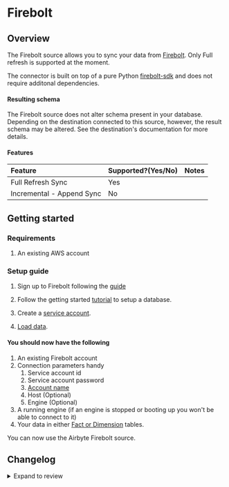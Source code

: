 # Firebolt

## Overview

The Firebolt source allows you to sync your data from [Firebolt](https://www.firebolt.io/). Only Full refresh is supported at the moment.

The connector is built on top of a pure Python [firebolt-sdk](https://pypi.org/project/firebolt-sdk/) and does not require additonal dependencies.

#### Resulting schema

The Firebolt source does not alter schema present in your database. Depending on the destination connected to this source, however, the result schema may be altered. See the destination's documentation for more details.

#### Features

| Feature                   | Supported?\(Yes/No\) | Notes |
| :------------------------ | :------------------- | :---- |
| Full Refresh Sync         | Yes                  |       |
| Incremental - Append Sync | No                   |       |

## Getting started

### Requirements

1. An existing AWS account

### Setup guide

1. Sign up to Firebolt following the [guide](https://docs.firebolt.io/godocs/Guides/managing-your-organization/creating-an-organization.html)

1. Follow the getting started [tutorial](https://docs.firebolt.io/godocs/Guides/getting-started.html) to setup a database.

1. Create a [service account](https://docs.firebolt.io/godocs/Guides/managing-your-organization/service-accounts.html).

1. [Load data](https://docs.firebolt.io/godocs/Guides/loading-data/loading-data.html).

#### You should now have the following

1. An existing Firebolt account
1. Connection parameters handy
   1. Service account id
   1. Service account password
   1. [Account name](https://docs.firebolt.io/godocs/Guides/managing-your-organization/managing-accounts.html)
   1. Host (Optional)
   1. Engine (Optional)
1. A running engine (if an engine is stopped or booting up you won't be able to connect to it)
1. Your data in either [Fact or Dimension](https://docs.firebolt.io/godocs/Overview/working-with-tables/working-with-tables.html#fact-and-dimension-tables) tables.

You can now use the Airbyte Firebolt source.

## Changelog

<details>
  <summary>Expand to review</summary>

| Version | Date       | Pull Request                                             | Subject                                                      |
| :------ | :--------- | :------------------------------------------------------- | :----------------------------------------------------------- |
| 2.0.37 | 2025-09-30 | [66779](https://github.com/airbytehq/airbyte/pull/66779) | Update dependencies |
| 2.0.36 | 2025-09-24 | [66165](https://github.com/airbytehq/airbyte/pull/66165) | Update dependencies |
| 2.0.35 | 2025-09-09 | [65804](https://github.com/airbytehq/airbyte/pull/65804) | Update dependencies |
| 2.0.34 | 2025-08-23 | [65289](https://github.com/airbytehq/airbyte/pull/65289) | Update dependencies |
| 2.0.33 | 2025-08-16 | [65019](https://github.com/airbytehq/airbyte/pull/65019) | Update dependencies |
| 2.0.32 | 2025-08-09 | [64742](https://github.com/airbytehq/airbyte/pull/64742) | Update dependencies |
| 2.0.31 | 2025-08-02 | [64374](https://github.com/airbytehq/airbyte/pull/64374) | Update dependencies |
| 2.0.30 | 2025-07-26 | [63969](https://github.com/airbytehq/airbyte/pull/63969) | Update dependencies |
| 2.0.29 | 2025-07-19 | [63563](https://github.com/airbytehq/airbyte/pull/63563) | Update dependencies |
| 2.0.28 | 2025-07-12 | [62984](https://github.com/airbytehq/airbyte/pull/62984) | Update dependencies |
| 2.0.27 | 2025-07-05 | [62754](https://github.com/airbytehq/airbyte/pull/62754) | Update dependencies |
| 2.0.26 | 2025-06-28 | [62434](https://github.com/airbytehq/airbyte/pull/62434) | Update dependencies |
| 2.0.25 | 2025-06-22 | [48657](https://github.com/airbytehq/airbyte/pull/48657) | Update dependencies |
| 2.0.24 | 2024-11-04 | [48154](https://github.com/airbytehq/airbyte/pull/48154) | Update dependencies |
| 2.0.23 | 2024-10-28 | [47109](https://github.com/airbytehq/airbyte/pull/47109) | Update dependencies |
| 2.0.22 | 2024-10-12 | [46826](https://github.com/airbytehq/airbyte/pull/46826) | Update dependencies |
| 2.0.21 | 2024-10-05 | [46471](https://github.com/airbytehq/airbyte/pull/46471) | Update dependencies |
| 2.0.20 | 2024-09-28 | [46210](https://github.com/airbytehq/airbyte/pull/46210) | Update dependencies |
| 2.0.19 | 2024-09-21 | [45765](https://github.com/airbytehq/airbyte/pull/45765) | Update dependencies |
| 2.0.18 | 2024-09-14 | [45572](https://github.com/airbytehq/airbyte/pull/45572) | Update dependencies |
| 2.0.17 | 2024-09-07 | [45211](https://github.com/airbytehq/airbyte/pull/45211) | Update dependencies |
| 2.0.16 | 2024-08-31 | [45030](https://github.com/airbytehq/airbyte/pull/45030) | Update dependencies |
| 2.0.15 | 2024-08-24 | [44715](https://github.com/airbytehq/airbyte/pull/44715) | Update dependencies |
| 2.0.14 | 2024-08-17 | [44212](https://github.com/airbytehq/airbyte/pull/44212) | Update dependencies |
| 2.0.13 | 2024-08-12 | [43774](https://github.com/airbytehq/airbyte/pull/43774) | Update dependencies |
| 2.0.12 | 2024-08-10 | [43535](https://github.com/airbytehq/airbyte/pull/43535) | Update dependencies |
| 2.0.11 | 2024-08-03 | [43268](https://github.com/airbytehq/airbyte/pull/43268) | Update dependencies |
| 2.0.10 | 2024-07-20 | [42159](https://github.com/airbytehq/airbyte/pull/42159) | Update dependencies |
| 2.0.9 | 2024-07-13 | [41744](https://github.com/airbytehq/airbyte/pull/41744) | Update dependencies |
| 2.0.8 | 2024-07-10 | [41575](https://github.com/airbytehq/airbyte/pull/41575) | Update dependencies |
| 2.0.7 | 2024-07-09 | [41151](https://github.com/airbytehq/airbyte/pull/41151) | Update dependencies |
| 2.0.6 | 2024-07-06 | [40979](https://github.com/airbytehq/airbyte/pull/40979) | Update dependencies |
| 2.0.5 | 2024-06-25 | [40438](https://github.com/airbytehq/airbyte/pull/40438) | Update dependencies |
| 2.0.4 | 2024-06-22 | [40199](https://github.com/airbytehq/airbyte/pull/40199) | Update dependencies |
| 2.0.3 | 2024-06-06 | [39183](https://github.com/airbytehq/airbyte/pull/39183) | [autopull] Upgrade base image to v1.2.2 |
| 2.0.2 | 2024-06-03 | [38892](https://github.com/airbytehq/airbyte/pull/38892) | Replace AirbyteLogger with logging.Logger |
| 2.0.1 | 2024-06-03 | [38892](https://github.com/airbytehq/airbyte/pull/38892) | Replace AirbyteLogger with logging.Logger |
| 2.0.0 | 2024-06-01 | [36349](https://github.com/airbytehq/airbyte/pull/36349) | Service account authentication support |
| 1.0.0 | 2023-07-20 | [21842](https://github.com/airbytehq/airbyte/pull/21842) | PGDate, TimestampTZ, TimestampNTZ and Boolean column support |
| 0.2.1 | 2022-05-10 | [25965](https://github.com/airbytehq/airbyte/pull/25965) | Fix DATETIME conversion to Airbyte date-time type |
| 0.2.0 | 2022-09-09 | [16583](https://github.com/airbytehq/airbyte/pull/16583) | Reading from views |
| 0.1.0 | 2022-04-28 | [13874](https://github.com/airbytehq/airbyte/pull/13874) | Create Firebolt source |

</details>
